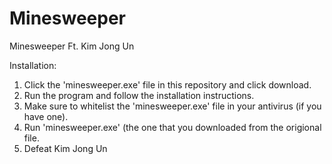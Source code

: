 # Minesweeper
Minesweeper Ft. Kim Jong Un

Installation:
1. Click the 'minesweeper.exe' file in this repository and click download.
2. Run the program and follow the installation instructions.
3. Make sure to whitelist the 'minesweeper.exe' file in your antivirus (if you have one).
4. Run 'minesweeper.exe' (the one that you downloaded from the origional file.
5. Defeat Kim Jong Un
